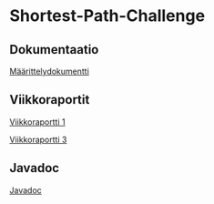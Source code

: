 # Shortest-Path-Challenge

## Dokumentaatio
[Määrittelydokumentti](Dokumentaatio/Maarittely.md)

## Viikkoraportit
[Viikkoraportti 1](Dokumentaatio/Viikkoraportti1.md)

[Viikkoraportti 3](Dokumentaatio/Viikkoraportti3.md)


## Javadoc
[Javadoc](https://github.com/lauripaatelainen/Shortest-Path-Challenge/blob/master/Shortest-Path-Challenge/build/docs/javadoc/index.html)
